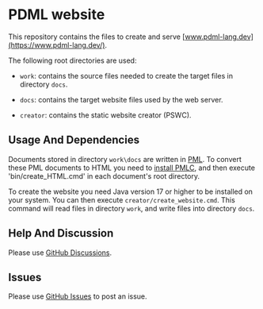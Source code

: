 # PDML website

This repository contains the files to create and serve [www.pdml-lang.dev](https://www.pdml-lang.dev/).

The following root directories are used:

- `work`: contains the source files needed to create the target files in directory `docs`.

- `docs`: contains the target website files used by the web server.

- `creator`: contains the static website creator (PSWC).

## Usage And Dependencies

Documents stored in directory `work\docs` are written in [PML](https://www.pml-lang.dev/).
To convert these PML documents to HTML you need to [install PMLC](https://www.pml-lang.dev/downloads/install.html), and then execute 'bin/create_HTML.cmd' in each document's root directory.

To create the website you need Java version 17 or higher to be installed on your system.
You can then execute `creator/create_website.cmd`. This command will read files in directory `work`, and write files into directory `docs`.

## Help And Discussion

Please use [GitHub Discussions](https://github.com/pdml-lang/pdml-lang.github.io/discussions).

## Issues

Please use [GitHub Issues](https://github.com/pdml-lang/pdml-lang.github.io/issues) to post an issue.

